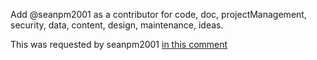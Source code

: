 Add @seanpm2001 as a contributor for code, doc, projectManagement, security, data, content, design, maintenance, ideas.

This was requested by seanpm2001 [in this comment](https://github.com/seanpm2001/Daily-desktop-screenshots/issues/8#issuecomment-1002829194)
